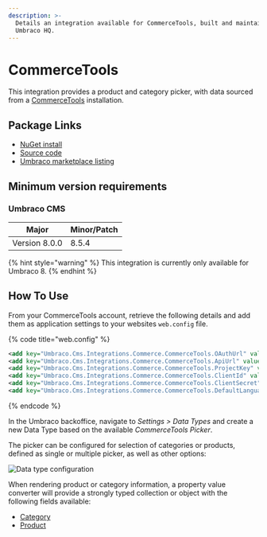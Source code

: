 ```yaml
---
description: >-
  Details an integration available for CommerceTools, built and maintained by
  Umbraco HQ.
---
```


# CommerceTools

This integration provides a product and category picker, with data sourced from a [CommerceTools](https://commercetools.com/) installation.

## Package Links

* [NuGet install](https://www.nuget.org/packages/Umbraco.Cms.Integrations.Commerce.CommerceTools)
* [Source code](https://github.com/umbraco/Umbraco.Cms.Integrations/tree/main/src/Umbraco.Cms.Integrations.Commerce.CommerceTools)
* [Umbraco marketplace listing](https://marketplace.umbraco.com/package/umbraco.cms.integrations.commerce.commercetools)

## Minimum version requirements

### Umbraco CMS

| Major         | Minor/Patch |
| ------------- | ----------- |
| Version 8.0.0 | 8.5.4       |

{% hint style="warning" %}
This integration is currently only available for Umbraco 8.
{% endhint %}

## How To Use

From your CommerceTools account, retrieve the following details and add them as application settings to your websites `web.config` file.

{% code title="web.config" %}
```xml
<add key="Umbraco.Cms.Integrations.Commerce.CommerceTools.OAuthUrl" value="https://auth.europe-west1.gcp.commercetools.com/oauth/token" />
<add key="Umbraco.Cms.Integrations.Commerce.CommerceTools.ApiUrl" value="https://api.europe-west1.gcp.commercetools.com" />
<add key="Umbraco.Cms.Integrations.Commerce.CommerceTools.ProjectKey" value="" />
<add key="Umbraco.Cms.Integrations.Commerce.CommerceTools.ClientId" value="" />
<add key="Umbraco.Cms.Integrations.Commerce.CommerceTools.ClientSecret" value="" />
<add key="Umbraco.Cms.Integrations.Commerce.CommerceTools.DefaultLanguage" value="en-US" />
```
{% endcode %}

In the Umbraco backoffice, navigate to _Settings > Data Types_ and create a new Data Type based on the available _CommerceTools Picker_.

The picker can be configured for selection of categories or products, defined as single or multiple picker, as well as other options:

![Data type configuration](https://github.com/umbraco/Umbraco.Cms.Integrations/raw/main/src/Umbraco.Cms.Integrations.Commerce.CommerceTools/img/data-type-config.png)

When rendering product or category information, a property value converter will provide a strongly typed collection or object with the following fields available:

* [Category](https://github.com/umbraco/Umbraco.Cms.Integrations/blob/main/src/Umbraco.Cms.Integrations.Commerce.CommerceTools/Models/Category.cs)
* [Product](https://github.com/umbraco/Umbraco.Cms.Integrations/blob/main/src/Umbraco.Cms.Integrations.Commerce.CommerceTools/Models/Product.cs)
